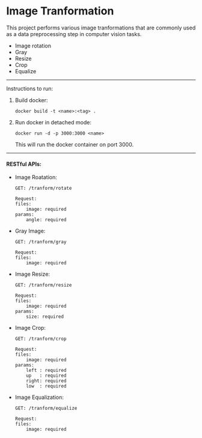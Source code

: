 # Image Tranformation

This project performs various image tranformations that are commonly used as a data preprocessing step in computer vision tasks. 
 - Image rotation
 - Gray 
 - Resize
 - Crop
 - Equalize
---
Instructions to run:
1. Build docker:
    ```
    docker build -t <name>:<tag> .
    ```
2. Run docker in detached mode:
    ```
    docker run -d -p 3000:3000 <name>
    ```

    This will run the docker container on port 3000. 
---
#### RESTful APIs:
- Image Roatation:
    ```
    GET: /tranform/rotate

    Request:
    files: 
        image: required
    params:
        angle: required
    ```
     
- Gray Image:
    ```
    GET: /tranform/gray
    
    Request:
    files: 
        image: required
    ```
- Image Resize:
    ```
    GET: /tranform/resize

    Request:
    files: 
        image: required
    params:
        size: required
    ```   
- Image Crop:
    ```
    GET: /tranform/crop

    Request:
    files: 
        image: required
    params:
        left : required
        up   : required
        right: required
        low  : required
    ```
- Image Equalization:
    ```
    GET: /tranform/equalize

    Request:
    files: 
        image: required
    ```
